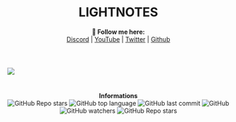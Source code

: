 <h1 align="center">LIGHTNOTES</h1>

<p align="center">
  <b>🖤 Follow me here:</b><br>
  <a href="https://discord.gg/aMs5BHuyaU">Discord</a> |
  <a href="https://www.youtube.com/channel/UC09GPm24_rdeOXa5KOmhDnw">YouTube</a> |
  <a href="https://twitter.com/its_vichy">Twitter</a> |
  <a href="https://github.com/Its-Vichy">Github</a>
  <br><br>
</p>

#

<img src="https://media.discordapp.net/attachments/838589686665576458/839595653465768036/LightNote.PNG">

#

<p align="center"> 
    <b>Informations</b><br>
    <img alt="GitHub Repo stars" src="https://img.shields.io/github/stars/Its-Vichy/LightNotes?style=social">
    <img alt="GitHub top language" src="https://img.shields.io/github/languages/top/Its-Vichy/LightNotes">
    <img alt="GitHub last commit" src="https://img.shields.io/github/last-commit/Its-Vichy/LightNotes">
    <img alt="GitHub" src="https://img.shields.io/github/license/Its-Vichy/LightNotes">
    <img alt="GitHub watchers" src="https://img.shields.io/github/watchers/Its-Vichy/LightNotes?style=social">
    <img alt="GitHub Repo stars" src="https://img.shields.io/github/stars/Its-Vichy/LightNotes?style=social">
</p>
